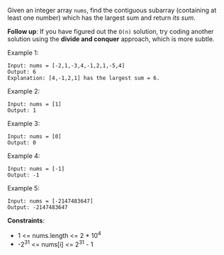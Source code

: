 Given an integer array `nums`, find the contiguous subarray (containing at least one number) which has the largest sum and return *its sum*.

**Follow up**: If you have figured out the `O(n)` solution, try coding another solution using the **divide and conquer** approach, which is more subtle.

Example 1:
```
Input: nums = [-2,1,-3,4,-1,2,1,-5,4]
Output: 6
Explanation: [4,-1,2,1] has the largest sum = 6.
```
Example 2:
```
Input: nums = [1]
Output: 1
```
Example 3:
```
Input: nums = [0]
Output: 0
```
Example 4:
```
Input: nums = [-1]
Output: -1
```
Example 5:
```
Input: nums = [-2147483647]
Output: -2147483647
```

**Constraints**:
* 1 <= nums.length <= 2 * 10<sup>4</sup>
* -2<sup>31</sup> <= nums[i] <= 2<sup>31</sup> - 1